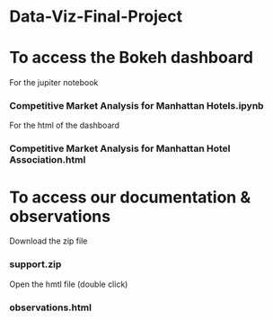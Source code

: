 # Data-Viz-Final-Project

# To access the Bokeh dashboard

For the jupiter notebook  
### Competitive Market Analysis for Manhattan Hotels.ipynb

For the html of the dashboard
### Competitive Market Analysis for Manhattan Hotel Association.html

# To access our documentation & observations

Download the zip file 
### support.zip

Open the hmtl file (double click)
### observations.html
